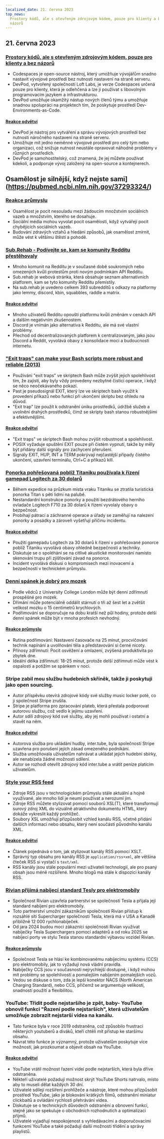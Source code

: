 ```yaml
---
localized_date: 21. června 2023
top_news:
  Prostory kódů, ale s otevřeným zdrojovým kódem, pouze pro klienty a bez
  názorů
---
```




## 21. června 2023

### [Prostory kódů, ale s otevřeným zdrojovým kódem, pouze pro klienty a bez názorů](https://devpod.sh/)

- Codespaces je open-source nástroj, který umožňuje vývojářům snadno nastavit vývojové prostředí bez nutnosti nastavení na straně serveru.
- DevPod, vytvořený společností Loft Labs, je verze Codespaces určená pouze pro klienty, která je odlehčená a lze ji používat s libovolným programovacím jazykem a infrastrukturou.
- DevPod umožňuje okamžitý nástup nových členů týmu a umožňuje snadnou spolupráci na projektech tím, že poskytuje prostředí Dev-Environments-as-Code.

#### [Reakce odvětví](http://news.ycombinator.com/item?id=36407477)

- DevPod je nástroj pro vytváření a správu vývojových prostředí bez nutnosti náročného nastavení na straně serveru.
- Umožňuje mít jedno neměnné vývojové prostředí pro celý tým nebo organizaci, což snižuje nutnost neustále opravovat náhodné problémy v různých prostředích.
- DevPod je samohostitelský, což znamená, že jej můžete používat kdekoli, a podporuje vývoj založený na open-source a kontejnerech.

## Osamělost je silnější, když nejste sami](https://pubmed.ncbi.nlm.nih.gov/37293324/)

### [Reakce průmyslu](http://news.ycombinator.com/item?id=36403280)

- Osamělost je pocit nesouladu mezi žádoucím množstvím sociálních vazeb a množstvím, kterého se dosahuje.
- Sociální média mohou vyvolat pocit osamělosti, když vytvářejí pocit chybějících sociálních vazeb.
- Budování zdravých vztahů a hledání způsobů, jak osamělost zmírnit, může vést k většímu štěstí a pohodě.

### [Sub.Rehab - Podívejte se, kam se komunity Redditu přestěhovaly](https://sub.rehab/)

- Mnoho komunit na Redditu je v současné době soukromých nebo omezených kvůli protestům proti novým podmínkám API Redditu.
- Sub.rehab je webová stránka, která obsahuje seznam alternativních platforem, kam se tyto komunity Redditu přemístily.
- Na sub.rehab je uvedeno celkem 393 subredditů s odkazy na platformy jako lemmy, discord, kbin, squabbles, raddle a matrix.

#### [Reakce odvětví](http://news.ycombinator.com/item?id=36401999)

- Mnoho uživatelů Redditu opouští platformu kvůli změnám v cenách API a dalším negativním zkušenostem.
- Discord je vnímán jako alternativa k Redditu, ale má své vlastní problémy.
- Přechod od decentralizovaných platforem k centralizovaným, jako jsou Discord a Reddit, vyvolává obavy z konsolidace moci a budoucnosti internetu.

### ["Exit traps" can make your Bash scripts more robust and reliable (2013)](http://redsymbol.net/articles/bash-exit-traps/)

- Používání "exit traps" ve skriptech Bash může zvýšit jejich spolehlivost tím, že zajistí, aby byly vždy provedeny nezbytné čisticí operace, i když se něco neočekávaného pokazí.
- Past je pseudosignál EXIT, který lze ve skriptech bash využít k provedení příkazů nebo funkcí při ukončení skriptu bez ohledu na důvod.
- "Exit trap" lze použít k odstranění úniku prostředků, údržbě služeb a uvolnění drahých prostředků, čímž se skripty bash stanou robustnějšími a efektivnějšími.

#### [Reakce odvětví](http://news.ycombinator.com/item?id=36400465)

- "Exit traps" ve skriptech Bash mohou zvýšit robustnost a spolehlivost.
- POSIX vyžaduje spuštění EXIT pouze při čistém vypnutí, takže by měly být přidány další signály pro zachycení přerušení.
- Signály EXIT, HUP, INT a TERM pokrývají nejčastější případy čistého ukončení, uzavření terminálu, Ctrl+C a příkazů kill.

### [Ponorka pohřešovaná poblíž Titaniku používala k řízení gamepad Logitech za 30 dolarů](https://arstechnica.com/gaming/2023/06/submarine-missing-near-titanic-used-a-30-logitech-gamepad-for-steering/)

- Během expedice na průzkum místa vraku Titaniku se ztratila turistická ponorka Titan s pěti lidmi na palubě.
- Nestandardní konstrukce ponorky a použití bezdrátového herního ovladače Logitech F710 za 30 dolarů k řízení vyvolaly obavy o bezpečnost.
- Probíhají pátrací a záchranné operace a úřady se zaměřují na nalezení ponorky a posádky a zároveň vyšetřují příčinu incidentu.

#### [Reakce odvětví](http://news.ycombinator.com/item?id=36407781)

- Použití gamepadu Logitech za 30 dolarů k řízení v pohřešované ponorce poblíž Titaniku vyvolává obavy ohledně bezpečnosti a techniky.
- Diskutuje se o spoléhání se na citlivé akustické monitorování namísto skenování trupu při zjišťování závad na ponorce.
- Incident vyvolává diskusi o kompromisech mezi inovacemi a bezpečností v technickém průmyslu.

### [Denní spánek je dobrý pro mozek](https://www.bbc.com/news/health-65950168)

- Podle vědců z University College London může být denní zdřímnutí prospěšné pro mozek.
- Dřímání může potenciálně oddálit stárnutí o tři až šest let a zvětšit velikost mozku o 15 centimetrů krychlových.
- Podřimování se doporučuje na dobu kratší než půl hodiny, protože delší denní spánek může být v mnoha profesích nevhodný.

#### [Reakce průmyslu](http://news.ycombinator.com/item?id=36399503)

- Rutina podřimování: Nastavení časovače na 25 minut, procvičování technik napínání a uvolňování těla a představování si černé nicoty.
- Přínosy zdřímnutí: Pocit osvěžení a omlazení, zvýšená produktivita po zbytek dne.
- Ideální délka zdřímnutí: 18-25 minut, protože delší zdřímnutí může vést k ospalosti a potížím se spánkem v noci.

### Stripe zabil mou službu hudebních skříněk, takže ji poskytuji jako open sourcing.

- Autor příspěvku otevírá zdrojové kódy své služby music locker poté, co ji společnost Stripe zrušila.
- Stripe je platforma pro zpracování plateb, která přestala podporovat autorovu službu, což vedlo k jejímu uzavření.
- Autor sdílí zdrojový kód své služby, aby jej mohli používat i ostatní a stavět na něm.

#### [Reakce odvětví](http://news.ycombinator.com/item?id=36403607)

- Autorova služba pro ukládání hudby, inter.tube, byla společností Stripe uzavřena pro porušení jejích zásad omezeného podnikání.
- Služba umožňovala uživatelům nahrávat a ukládat jejich hudební sbírky, ale nenabízela žádné možnosti sdílení.
- Autor se rozhodl otevřít zdrojový kód inter.tube a vrátit peníze platícím uživatelům.

### [Style your RSS feed](https://darekkay.com/blog/rss-styling/)

- Zdroje RSS jsou v technologickém průmyslu stále aktuální a hojně využívané, ale mnoho lidí je neumí používat a nerozumí jim.
- Zdroje RSS můžete stylizovat pomocí souborů XSL(T), které transformují surový zdroj XML do vizuálně atraktivního dokumentu HTML, který dokáže vykreslit každý prohlížeč.
- Soubory XSL umožňují přizpůsobit vzhled kanálu RSS, včetně přidání dalších informací nebo obsahu, který není součástí původního kanálu XML.

#### [Reakce odvětví](http://news.ycombinator.com/item?id=36401854)

- Článek pojednává o tom, jak stylizovat kanály RSS pomocí XSLT.
- Správný typ obsahu pro kanály RSS je `application/rss+xml`, ale většina čteček RSS si vystačí s `text/xml`.
- RSS kanály jsou stále populární mezi uživateli technologií, ale pro psaný obsah jsou méně rozšířené. Mnoho blogů má stále k dispozici kanály RSS.

### [Rivian přijímá nabíjecí standard Tesly pro elektromobily](https://ev-edition.com/2023/06/rivian-joins-forces-with-tesla-embracing-their-charging-standard-for-electric-vehicles/)

- Společnost Rivian uzavřela partnerství se společností Tesla a přijala její standard nabíjení pro elektromobily.
- Toto partnerství umožní zákazníkům společnosti Rivian přístup k rozsáhlé síti Supercharger společnosti Tesla, která má v USA a Kanadě přibližně 12 000 rychlonabíječek.
- Od jara 2024 budou moci zákazníci společnosti Rivian využívat nabíječky Tesla Superchargers pomocí adaptérů a od roku 2025 se nabíjecí porty ve stylu Tesla stanou standardní výbavou vozidel Rivian.

#### [Reakce průmyslu](http://news.ycombinator.com/item?id=36403494)

- Společnost Tesla se hlásí ke kombinovanému nabíjecímu systému (CCS) pro elektromobily, jak to vyžadují nová vládní pravidla.
- Nabíječky CCS jsou v současnosti nejrychlejší dostupné, i když mohou mít problémy se spolehlivostí a pomalejším nabíjením pomalejších vozů.
- Vedou se diskuse o tom, zda je lepší konektor NACS (North American Charging Standard), nebo CCS, přičemž se argumentuje velikostí, snadností použití a flexibilitou.

### YouTube: Třídit podle nejstaršího je zpět, baby- YouTube obnovil funkci "Řazení podle nejstarších", která uživatelům umožňuje zobrazit nejstarší videa na kanálu.

- Tato funkce byla v roce 2019 odstraněna, což způsobilo frustraci některých youtuberů a diváků, kteří chtěli mít přístup ke staršímu obsahu.
- Návrat této funkce je významný, protože uživatelům poskytuje více možností, jak prozkoumat a objevit obsah na YouTube.

#### [Reakce odvětví](http://news.ycombinator.com/item?id=36410777)

- YouTube vrátil možnost řazení videí podle nejstarších, která byla dříve odstraněna.
- Někteří uživatelé požadují možnost skrýt YouTube Shorts natrvalo, místo aby to museli dělat každých 30 dní.
- Uživatelé sdílejí rozšíření prohlížeče a nástroje, které mohou přizpůsobit prostředí YouTube, jako je blokování krátkých filmů, odstranění miniatur clickbaitů a ovládání rychlosti přehrávání videa.
- Diskutuje se o technických důvodech odstranění a obnovení funkcí, stejně jako se spekuluje o obchodních rozhodnutích a optimalizaci příjmů.
- Uživatelé vyjadřují nespokojenost s vyhledávacími a doporučovacími funkcemi YouTube a také požadují další možnosti třídění a správy playlistů.

</Steps>
